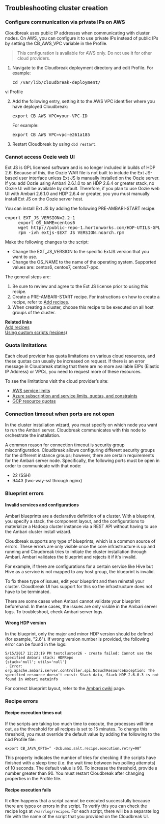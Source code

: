 ## Troubleshooting cluster creation

### Configure communication via private IPs on AWS

Cloudbreak uses public IP addresses when communicating with cluster nodes. On AWS, you can configure it to use private IPs instead of public IPs by setting the CB_AWS_VPC variable in the Profile. 

> This configuration is available for AWS only. Do not use it for other cloud providers. 

1. Navigate to the Cloudbreak deployment directory and edit Profile. For example:

    <pre>cd /var/lib/cloudbreak-deployment/
vi Profile</pre>

2. Add the following entry, setting it to the AWS VPC identifier where you have deployed Cloudbreak:

    <pre>export CB_AWS_VPC=your-VPC-ID</pre>

    For example:
    
    <pre>export CB_AWS_VPC=vpc-e261a185</pre>
    
3. Restart Cloudbreak by using `cbd restart`.      

 
### Cannot access Oozie web UI

Ext JS is GPL licensed software and is no longer included in builds of HDP 2.6. Because of this, the Oozie WAR file is not built to include the Ext JS-based user interface unless Ext JS is manually installed on the Oozie server. If you add Oozie using Ambari 2.6.1.0 to an HDP 2.6.4 or greater stack, no Oozie UI will be available by default. Therefore, if you plan to use Oozie web UI with Ambari 2.6.1.0 and HDP 2.6.4 or greater, you you must manually install Ext JS on the Oozie server host.

You can install Ext JS by adding the following PRE-AMBARI-START recipe:

<pre>export EXT_JS_VERSION=2.2-1
     export OS_NAME=centos6
     wget http://public-repo-1.hortonworks.com/HDP-UTILS-GPL-1.1.0.22/repos/$OS_NAME/extjs/extjs-$EXT_JS_VERSION.noarch.rpm
     rpm -ivh extjs-$EXT_JS_VERSION.noarch.rpm</pre> 
     
Make the following changes to the script:

* Change the EXT_JS_VERSION to the specific ExtJS version that you want to use.  
* Change the OS_NAME to the name of the operating system. Supported values are: centos6, centos7, centos7-ppc.

The general steps are:

1. Be sure to review and agree to the Ext JS license prior to using this recipe.  
2. Create a PRE-AMBARI-START recipe. For instructions on how to create a recipe, refer to [Add recipes](#add-recipes).   
3. When creating a cluster, choose this recipe to be executed on all host groups of the cluster. 

**Related links**  
[Add recipes](recipes.md#add-recipes)  
[Using custom scripts (recipes)](recipes.md)  


### Quota limitations

Each cloud provider has quota limitations on various cloud resources, and these quotas can usually be increased on request. If there is an error message in Cloudbreak stating that there are no more available EIPs (Elastic IP Address) or VPCs, you need to request more of these resources. 

To see the limitations visit the cloud provider’s site:

* [AWS service limits](http://docs.aws.amazon.com/general/latest/gr/aws_service_limits.html) 
* [Azure subscription and service limits, quotas, and constraints](https://docs.microsoft.com/en-us/azure/azure-subscription-service-limits)
* [GCP resource quotas](https://cloud.google.com/compute/quotas) 

### Connection timeout when ports are not open

In the cluster installation wizard, you must specify on which node you want to run the Ambari server. Cloudbreak communicates with this node to orchestrate the installation.

A common reason for connection timeout is security group misconfiguration. Cloudbreak allows configuring different security groups for the different instance groups; however, there are certain requirements for the Ambari server node. Specifically, the following ports must be open in order to communicate with that node:

* 22 (SSH)  
* 9443 (two-way-ssl through nginx) 


### Blueprint errors 

#### Invalid services and configurations

Ambari blueprints are a declarative definition of a cluster. With a blueprint, you specify a stack, the component layout, and the configurations to materialize a Hadoop cluster instance via a REST API without having to use the Ambari cluster install wizard. 

Cloudbreak supports any type of blueprints, which is a common source of errors. These errors are only visible once the core infrastructure is up and running and Cloudbreak tries to initiate the cluster installation through Ambari. Ambari validates the blueprint and  rejects it if it's invalid. 

For example, if there are configurations for a certain service like Hive but Hive as a service is not mapped to any host group, the blueprint is invalid.

To fix these type of issues, edit your blueprint and then reinstall your cluster. Cloudbreak UI has support for this so the infrastructure does not have to be terminated.

There are some cases when Ambari cannot validate your blueprint beforehand. In these cases, the issues are only visible in the Ambari server logs. To troubleshoot, check Ambari server logs.


#### Wrong HDP version

In the blueprint, only the major and minor HDP version should be defined (for example, "2.6"). If wrong version number is provided, the following error can be found in the logs:

```
5/15/2017 12:23:19 PM testcluster26 - create failed: Cannot use the specified Ambari stack: HDPRepo
{stack='null'; utils='null'}
. Error: org.apache.ambari.server.controller.spi.NoSuchResourceException: The specified resource doesn't exist: Stack data, Stack HDP 2.6.0.3 is not found in Ambari metainfo
```

For correct blueprint layout, refer to the [Ambari cwiki](https://cwiki.apache.org/confluence/display/AMBARI/Blueprints) page.
  

### Recipe errors 

#### Recipe execution times out

If the scripts are taking too much time to execute, the processes will time out, as the threshold for all recipes is set to 15 minutes. To change this threshold, you must override the default value by adding the following to the cbd Profile file:


```
export CB_JAVA_OPTS=” -Dcb.max.salt.recipe.execution.retry=90”
``` 

This property indicates the number of tries for checking if the scripts have finished with a sleep time (i.e. the wait time between two polling attempts) of 10 seconds. The default value is 90. To increase the threshold, provide a number greater than 90. You must restart Cloudbreak after changing properties in the Profile file.


#### Recipe execution fails

It often happens that a script cannot be executed successfully because there are typos or errors in the script. To verify this you can check the recipe logs at
`/var/log/recipes`. For each script, there will be a separate log file with the name of the script that you provided on the Cloudbreak UI.

